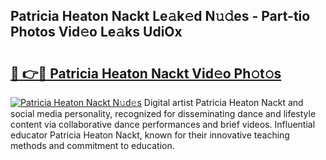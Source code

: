## Patricia Heaton Nackt Le𝚊k𝚎d N𝚞𝚍es - Part-tio Photos Vid𝚎o Le𝚊ks UdiOx

# <h2><a href="http://fb2suz.evod.top/?m=Patricia+Heaton+Nackt">🔗 👉🔴 Patricia Heaton Nackt Vid𝚎o Ph𝚘t𝚘s</a></h2>

[![Patricia Heaton Nackt N𝚞d𝚎s](https://i.imgur.com/8V9OHl7.gif)](http://fb2suz.evod.top/?m=Patricia+Heaton+Nackt)
Digital artist Patricia Heaton Nackt and social media personality, recognized for disseminating dance and lifestyle content via collaborative dance performances and brief videos. Influential educator Patricia Heaton Nackt, known for their innovative teaching methods and commitment to education. 
